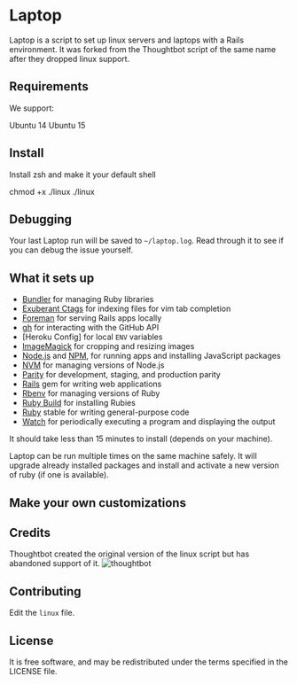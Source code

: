 Laptop
======

Laptop is a script to set up linux servers and laptops with a Rails environment. It was forked from the Thoughtbot script of the same name after they dropped linux support.

Requirements
------------

We support:

Ubuntu 14
Ubuntu 15

Install
-------

Install zsh and make it your default shell

chmod +x ./linux
./linux

Debugging
---------

Your last Laptop run will be saved to `~/laptop.log`. Read through it to see if
you can debug the issue yourself.

What it sets up
---------------

* [Bundler] for managing Ruby libraries
* [Exuberant Ctags] for indexing files for vim tab completion
* [Foreman] for serving Rails apps locally
* [gh] for interacting with the GitHub API
* [Heroku Config] for local `ENV` variables
* [ImageMagick] for cropping and resizing images
* [Node.js] and [NPM], for running apps and installing JavaScript packages
* [NVM] for managing versions of Node.js
* [Parity] for development, staging, and production parity
* [Rails] gem for writing web applications
* [Rbenv] for managing versions of Ruby
* [Ruby Build] for installing Rubies
* [Ruby] stable for writing general-purpose code
* [Watch] for periodically executing a program and displaying the output

[Bundler]: http://bundler.io/
[Exuberant Ctags]: http://ctags.sourceforge.net/
[Foreman]: https://github.com/ddollar/foreman
[gh]: https://github.com/jingweno/gh
[ImageMagick]: http://www.imagemagick.org/
[Node.js]: http://nodejs.org/
[NPM]: https://www.npmjs.org/
[NVM]: https://github.com/creationix/nvm
[Parity]: https://github.com/croaky/parity
[Rails]: http://rubyonrails.org/
[Rbenv]: https://github.com/sstephenson/rbenv
[Redis]: http://redis.io/
[Ruby Build]: https://github.com/sstephenson/ruby-build
[Ruby]: https://www.ruby-lang.org/en/
[Tmux]: http://tmux.sourceforge.net/
[Watch]: http://linux.die.net/man/1/watch
[Zsh]: http://www.zsh.org/

It should take less than 15 minutes to install (depends on your machine).

Laptop can be run multiple times on the same machine safely. It will upgrade
already installed packages and install and activate a new version of ruby (if
one is available).

Make your own customizations
----------------------------


Credits
-------
Thoughtbot created the original version of the linux script but has abandoned support of it.
![thoughtbot](http://thoughtbot.com/assets/tm/logo.png)


Contributing
------------

Edit the `linux` file.

License
-------

It is free software, and may be redistributed under the terms specified in the LICENSE file.
